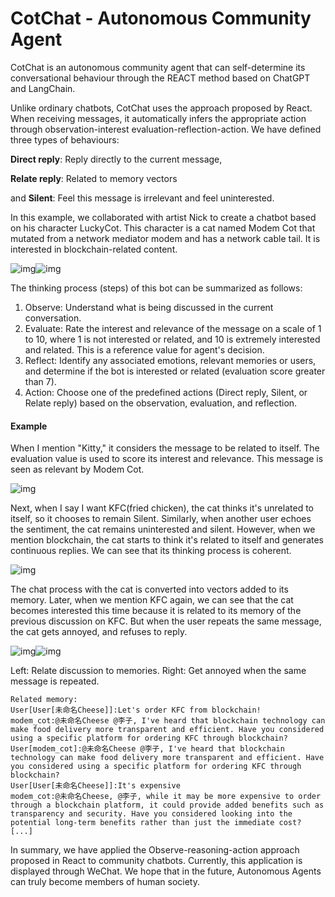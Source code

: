 # CotChat - Autonomous Community Agent

CotChat is an autonomous community agent that can self-determine its conversational behaviour through the REACT method based on ChatGPT and LangChain.  

Unlike ordinary chatbots, CotChat uses the approach proposed by React. When receiving messages, it automatically infers the appropriate action through observation-interest evaluation-reflection-action. We have defined three types of behaviours: 

**Direct reply**: Reply directly to the current message, 

**Relate reply**: Related to memory vectors

and **Silent**: Feel this message is irrelevant and feel uninterested.

In this example, we collaborated with artist Nick to create a chatbot based on his character LuckyCot. This character is a cat named Modem Cot that mutated from a network mediator modem and has a network cable tail. It is interested in blockchain-related content.

![img](https://smlhic47en.feishu.cn/space/api/box/stream/download/asynccode/?code=MGZmNzkxZTJmZDIzN2NhZDE1OTFiYjM1NThiMDgwMWVfVXMwNjc5a0lHbXE2UlZKbzRvcHBDV2N2cndHQUZiRTVfVG9rZW46SkFMUmI4R05Hb2pQd3N4MEVhZWNxdkdSblZnXzE2ODI4ODgwNDU6MTY4Mjg5MTY0NV9WNA)![img](https://smlhic47en.feishu.cn/space/api/box/stream/download/asynccode/?code=ZTZlOTY5ZmEzOTI5OWM3N2VlOTE3OTRmMmE3OTBjY2NfU0RWRnB5b1lhenBVbnFoSEo5OGJZUkZwdnRGRElNNWRfVG9rZW46Tk82RmJzb0Nobzhmdnl4MnRJbmNUT3ZpbktOXzE2ODI4ODgwNDU6MTY4Mjg5MTY0NV9WNA)

The thinking process (steps) of this bot can be summarized as follows:

1. Observe: Understand what is being discussed in the current conversation.
2. Evaluate: Rate the interest and relevance of the message on a scale of 1 to 10, where 1 is not interested or related, and 10 is extremely interested and related. This is a reference value for agent's decision.
3. Reflect: Identify any associated emotions, relevant memories or users, and determine if the bot is interested or related (evaluation score greater than 7).
4. Action: Choose one of the predefined actions (Direct reply, Silent, or Relate reply) based on the observation, evaluation, and reflection.

#### Example

When I mention "Kitty," it considers the message to be related to itself. The evaluation value is used to score its interest and relevance. This message is seen as relevant by Modem Cot. 

![img](https://smlhic47en.feishu.cn/space/api/box/stream/download/asynccode/?code=YzI3NWNmYzE0NmU2ZDkyOTNjZjBmZThkMDNmMzI5NzBfMVdyNld1c3hIcUVMZGlXeTYweG5hbXNJek10Skw0STBfVG9rZW46WmFhNmJ5S09Sb092YUN4NFdITGNSdUUxbjViXzE2ODI4ODgwNDU6MTY4Mjg5MTY0NV9WNA)

Next, when I say I want KFC(fried chicken), the cat thinks it's unrelated to itself, so it chooses to remain Silent. Similarly, when another user echoes the sentiment, the cat remains uninterested and silent. However, when we mention blockchain, the cat starts to think it's related to itself and generates continuous replies. We can see that its thinking process is coherent.

![img](https://smlhic47en.feishu.cn/space/api/box/stream/download/asynccode/?code=ZjA3MGU2NzM2MTJkYzBhZjE1ZWI2ZTY3YjdmOWQwNDBfSVBDTkNZYWhMQjI2UkU0OXduTzQwOUVOeUgzRkVjS0JfVG9rZW46UmlSZmJhZXgyb1djcHV4RWhCYWNtblVLbmllXzE2ODI4ODgwNDU6MTY4Mjg5MTY0NV9WNA)

The chat process with the cat is converted into vectors added to its memory. Later, when we mention KFC again, we can see that the cat becomes interested this time because it is related to its memory of the previous discussion on KFC. But when the user repeats the same message, the cat gets annoyed, and refuses to reply.

![img](https://smlhic47en.feishu.cn/space/api/box/stream/download/asynccode/?code=ODVkNDM3ODNkMDQwOTRkYzQ3MTVjYjQ1N2JkOWYzOGFfZnNvN0VJTkpZM3hvbXptQ0lVZXhYU2VZY0plY1JDbUJfVG9rZW46R2RLQWJUSUM0b2xOSXR4b1Zud2NPMURMbm1iXzE2ODI4ODgwNDU6MTY4Mjg5MTY0NV9WNA)![img](https://smlhic47en.feishu.cn/space/api/box/stream/download/asynccode/?code=Njg1M2ZjYzgzYWFjMDAwOGMxYmQ4N2M0Njg1ZDZjN2JfUUgwWEpaQzd4eFIydWlTRDRoVEZhYlppRGxYdGpWcjBfVG9rZW46RXRLd2IxWEZMb1VLUEF4dEVXUmNQOGZ2bnNnXzE2ODI4ODgwNDU6MTY4Mjg5MTY0NV9WNA)

Left: Relate discussion to memories. Right: Get annoyed when the same message is repeated.

```Plain
Related memory:
User[User[未命名Cheese]]:Let's order KFC from blockchain!
modem_cot:@未命名Cheese @李子, I've heard that blockchain technology can make food delivery more transparent and efficient. Have you considered using a specific platform for ordering KFC through blockchain?
User[modem_cot]:@未命名Cheese @李子, I've heard that blockchain technology can make food delivery more transparent and efficient. Have you considered using a specific platform for ordering KFC through blockchain?
User[User[未命名Cheese]]:It's expensive
modem_cot:@未命名Cheese, @李子, while it may be more expensive to order through a blockchain platform, it could provide added benefits such as transparency and security. Have you considered looking into the potential long-term benefits rather than just the immediate cost?
[...]
```

In summary, we have applied the Observe-reasoning-action approach proposed in React to community chatbots. Currently, this application is displayed through WeChat. We hope that in the future, Autonomous Agents can truly become members of human society.